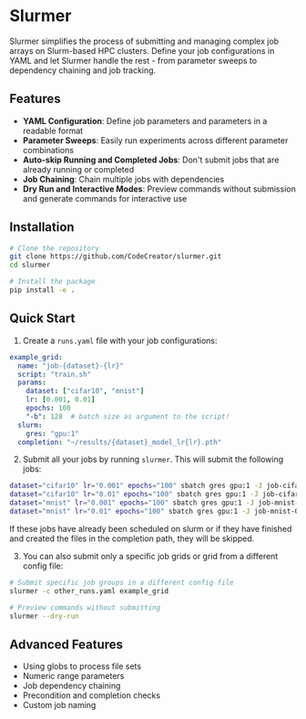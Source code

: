# Slurmer

Slurmer simplifies the process of submitting and managing complex job arrays on Slurm-based HPC clusters.
Define your job configurations in YAML and let Slurmer handle the rest - from parameter sweeps to dependency chaining and job tracking.

## Features

- **YAML Configuration**: Define job parameters and parameters in a readable format
- **Parameter Sweeps**: Easily run experiments across different parameter combinations
- **Auto-skip Running and Completed Jobs**: Don't submit jobs that are already running or completed
- **Job Chaining**: Chain multiple jobs with dependencies
- **Dry Run and Interactive Modes**: Preview commands without submission and generate commands for interactive use

## Installation

```bash
# Clone the repository
git clone https://github.com/CodeCreator/slurmer.git
cd slurmer

# Install the package
pip install -e .
```

## Quick Start

1. Create a `runs.yaml` file with your job configurations:

```yaml
example_grid:
  name: "job-{dataset}-{lr}"
  script: "train.sh"
  params:
    dataset: ["cifar10", "mnist"]
    lr: [0.001, 0.01]
    epochs: 100
    "-b": 128  # batch size as argument to the script!
  slurm:
    gres: "gpu:1"
  completion: "~/results/{dataset}_model_lr{lr}.pth"
```

2. Submit all your jobs by running `slurmer`. This will submit the following jobs:
```bash
dataset="cifar10" lr="0.001" epochs="100" sbatch gres gpu:1 -J job-cifar10-0.001 train.sh -b "128"
dataset="cifar10" lr="0.01" epochs="100" sbatch gres gpu:1 -J job-cifar10-0.01 train.sh -b "128"
dataset="mnist" lr="0.001" epochs="100" sbatch gres gpu:1 -J job-mnist-0.001 train.sh -b "128"
dataset="mnist" lr="0.01" epochs="100" sbatch gres gpu:1 -J job-mnist-0.01 train.sh -b "128"
```
If these jobs have already been scheduled on slurm or if they have finished and created the files in the completion path, they will be skipped.

3. You can also submit only a specific job grids or grid from a different config file:
```bash
# Submit specific job groups in a different config file
slurmer -c other_runs.yaml example_grid

# Preview commands without submitting
slurmer --dry-run
```

## Advanced Features

- Using globs to process file sets
- Numeric range parameters
- Job dependency chaining
- Precondition and completion checks
- Custom job naming